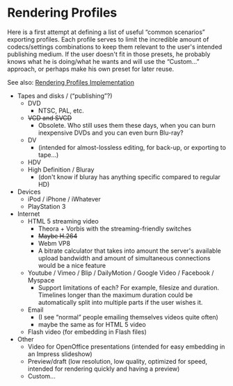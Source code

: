 # Rendering Profiles

Here is a first attempt at defining a list of useful “common scenarios”
exporting profiles. Each profile serves to limit the incredible amount
of codecs/settings combinations to keep them relevant to the user's
intended publishing medium. If the user doesn't fit in those presets, he
probably knows what he is doing/what he wants and will use the
“Custom...” approach, or perhaps make his own preset for later reuse.

See also: [Rendering Profiles
Implementation](Rendering_Profiles_Implementation.md)

-   Tapes and disks / (“publishing”?)
    -   DVD
        -   NTSC, PAL, etc.
    -   ~~VCD and SVCD~~
        -   Obsolete. Who still uses them these days, when you can burn
            inexpensive DVDs and you can even burn Blu-ray?
    -   DV
        -   (intended for almost-lossless editing, for back-up, or
            exporting to tape...)
    -   HDV
    -   High Definition / Bluray
        -   (don't know if bluray has anything specific compared to
            regular HD)
-   Devices
    -   iPod / iPhone / iWhatever
    -   PlayStation 3
-   Internet
    -   HTML 5 streaming video
        -   Theora + Vorbis with the streaming-friendly switches
        -   ~~Maybe H.264~~
        -   Webm VP8
        -   A bitrate calculator that takes into amount the server's
            available upload bandwidth and amount of simultaneous
            connections would be a nice feature
    -   Youtube / Vimeo / Blip / DailyMotion / Google Video / Facebook /
        Myspace
        -   Support limitations of each? For example, filesize and
            duration. Timelines longer than the maximum duration could
            be automatically split into multiple parts if the user
            wishes it.
    -   Email
        -   (I see “normal” people emailing themselves videos quite
            often)
        -   maybe the same as for HTML 5 video
    -   Flash video (for embedding in Flash files)
-   Other
    -   Video for OpenOffice presentations (intended for easy embedding
        in an Impress slideshow)
    -   Preview/draft (low resolution, low quality, optimized for speed,
        intended for rendering quickly and having a preview)
    -   Custom...
